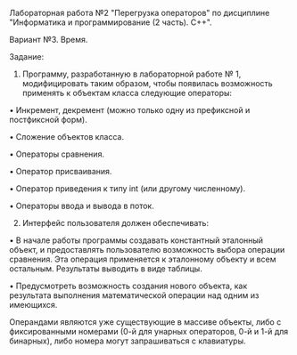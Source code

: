 Лабораторная работа №2 "Перегрузка операторов" по дисциплине "Информатика и программирование (2 часть). С++".

Вариант №3. Время.

Задание:

1) Программу, разработанную в лабораторной работе № 1, модифицировать таким образом, чтобы появилась возможность применять к объектам класса следующие операторы:

•	Инкремент, декремент (можно только одну из префиксной и постфиксной форм).

•	Сложение объектов класса.

•	Операторы сравнения.

•	Оператор присваивания.

•	Оператор приведения к типу int (или другому численному).

•	Операторы ввода и вывода в поток.

2) Интерфейс пользователя должен обеспечивать:

•	В начале работы программы создавать константный эталонный объект, и предоставлять пользователю возможность выбора операции сравнения. Эта операция применяется к эталонному объекту и всем остальным. Результаты выводить в виде таблицы. 

•	Предусмотреть возможность создания нового объекта, как результата выполнения  математической операции над одним из имеющихся.

Операндами являются уже существующие в массиве объекты, либо с фиксированными номерами (0-й для унарных операторов, 0-й и 1-й для бинарных), либо номера могут запрашиваться с клавиатуры.
